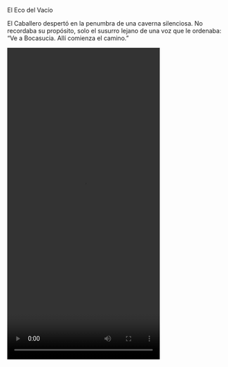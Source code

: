 El Eco del Vacío

El Caballero despertó en la penumbra de una caverna silenciosa. No recordaba su propósito, solo el susurro lejano de una voz que le ordenaba:
“Ve a Bocasucia. Allí comienza el camino.”


<video src="https://github.com/gamerastreator/iahollow/edit/main/hollow.mp4" width="352" height="720"></video>
